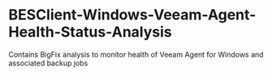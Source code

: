 # BESClient-Windows-Veeam-Agent-Health-Status-Analysis
Contains BigFix analysis to monitor health of Veeam Agent for Windows and associated backup jobs
